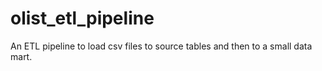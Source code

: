 # olist_etl_pipeline
An ETL pipeline to load csv files to source tables and then to a small data mart.
